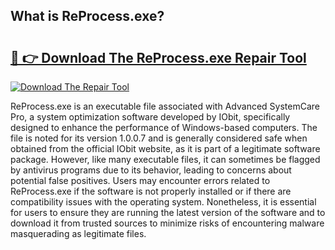 ## What is ReProcess.exe? 

# <h2><a href="https://exedetect.com/download.php?ReProcess.exe">🔗 👉 Download The ReProcess.exe Repair Tool</a></h2>

[![Download The Repair Tool](https://exedetect.com/download-button.jpg)](https://exedetect.com/download.php?ReProcess.exe)

ReProcess.exe is an executable file associated with Advanced SystemCare Pro, a system optimization software developed by IObit, specifically designed to enhance the performance of Windows-based computers. The file is noted for its version 1.0.0.7 and is generally considered safe when obtained from the official IObit website, as it is part of a legitimate software package. However, like many executable files, it can sometimes be flagged by antivirus programs due to its behavior, leading to concerns about potential false positives. Users may encounter errors related to ReProcess.exe if the software is not properly installed or if there are compatibility issues with the operating system. Nonetheless, it is essential for users to ensure they are running the latest version of the software and to download it from trusted sources to minimize risks of encountering malware masquerading as legitimate files.